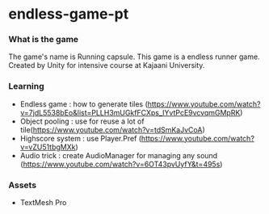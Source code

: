 # endless-game-pt

### What is the game
The game's name is Running capsule. This game is a endless runner game. Created by Unity for intensive course at Kajaani University.

### Learning
* Endless game : how to generate tiles (https://www.youtube.com/watch?v=7jdL5538bEo&list=PLLH3mUGkfFCXps_IYvtPcE9vcvqmGMpRK)
* Object pooling : use for reuse a lot of tile(https://www.youtube.com/watch?v=tdSmKaJvCoA)
* Highscore system : use Player.Pref (https://www.youtube.com/watch?v=vZU51tbgMXk)
* Audio trick : create AudioManager for managing any sound (https://www.youtube.com/watch?v=6OT43pvUyfY&t=495s)

### Assets
* TextMesh Pro
